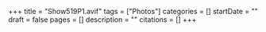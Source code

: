 +++
title = "Show519P1.avif"
tags = ["Photos"]
categories = []
startDate = ""
draft = false
pages = []
description = ""
citations = []
+++
